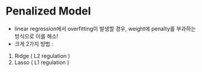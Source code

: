 # Penalized Model
- linear regression에서 overfitting이 발생할 경우, weight에 penalty를 부과하는 방식으로 이를 해소!
- 크게 2가지 방법 : </br>
 1) Ridge ( L2 regulation )
 2) Lasso ( L1 regulation )
